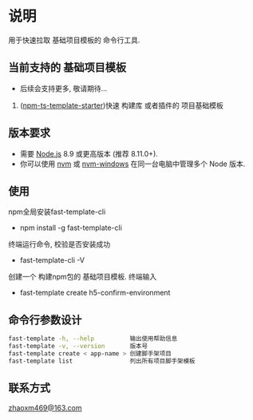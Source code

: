 # 说明

用于快速拉取 基础项目模板的 命令行工具.

## 当前支持的 基础项目模板

* 后续会支持更多, 敬请期待...

1. ([npm-ts-template-starter](https://github.com/zhaoxm469/npm-ts-template-starter))快速 构建库 或者插件的 项目基础模板  

<!-- 1. (vue-admin)PC端 vue2.6 + element-ui 的后台管理项目 -->

## 版本要求

* 需要 [Node.js](https://nodejs.org/) 8.9 或更高版本 (推荐 8.11.0+).  
* 你可以使用 [nvm](https://github.com/creationix/nvm) 或 [nvm-windows](https://github.com/coreybutler/nvm-windows) 在同一台电脑中管理多个 Node 版本.

## 使用

npm全局安装fast-template-cli  

* npm install -g fast-template-cli
  
终端运行命令, 校验是否安装成功

* fast-template-cli -V  

创建一个 构建npm包的 基础项目模板. 终端输入

* fast-template create h5-confirm-environment  

## 命令行参数设计

```BASH
fast-template -h, --help          输出使用帮助信息
fast-template -v, --version       版本号
fast-template create < app-name > 创建脚手架项目  
fast-template list                列出所有项目脚手架模板  
```

## 联系方式

zhaoxm469@163.com
